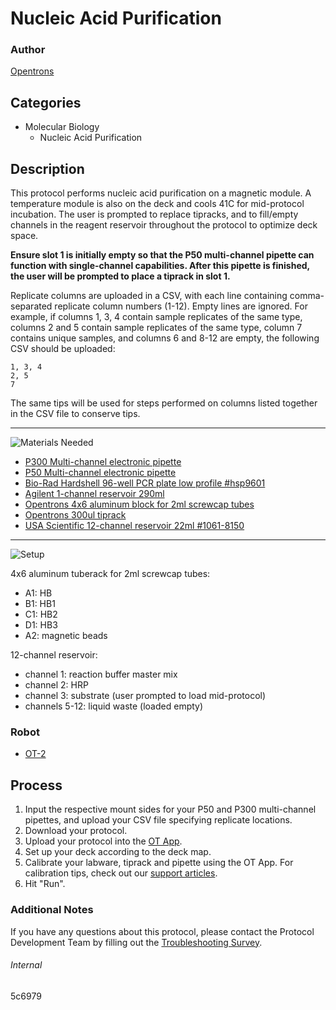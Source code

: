 # Nucleic Acid Purification

### Author
[Opentrons](https://opentrons.com/)

## Categories
* Molecular Biology
	* Nucleic Acid Purification


## Description
This protocol performs nucleic acid purification on a magnetic module. A temperature module is also on the deck and cools 41C for mid-protocol incubation. The user is prompted to replace tipracks, and to fill/empty channels in the reagent reservoir throughout the protocol to optimize deck space.

**Ensure slot 1 is initially empty so that the P50 multi-channel pipette can function with single-channel capabilities. After this pipette is finished, the user will be prompted to place a tiprack in slot 1.**

Replicate columns are uploaded in a CSV, with each line containing comma-separated replicate column numbers (1-12).  Empty lines are ignored. For example, if columns 1, 3, 4 contain sample replicates of the same type, columns 2 and 5 contain sample replicates of the same type, column 7 contains unique samples, and columns 6 and 8-12 are empty, the following CSV should be uploaded:

```
1, 3, 4
2, 5
7
```

The same tips will be used for steps performed on columns listed together in the CSV file to conserve tips.

---
![Materials Needed](https://s3.amazonaws.com/opentrons-protocol-library-website/custom-README-images/001-General+Headings/materials.png)

* [P300 Multi-channel electronic pipette](https://shop.opentrons.com/collections/ot-2-pipettes/products/8-channel-electronic-pipette?variant=5984202489885)
* [P50 Multi-channel electronic pipette](https://shop.opentrons.com/collections/ot-2-pipettes/products/8-channel-electronic-pipette?variant=5984202489885)
* [Bio-Rad Hardshell 96-well PCR plate low profile #hsp9601](https://www.bio-rad.com/en-us/sku/hsp9601-hard-shell-96-well-pcr-plates-low-profile-thin-wall-skirted-white-clear?ID=hsp9601)
* [Agilent 1-channel reservoir 290ml](https://www.agilent.com/store/en_US/Prod-201252-100/201252-100)
* [Opentrons 4x6 aluminum block for 2ml screwcap tubes](https://shop.opentrons.com/collections/hardware-modules/products/aluminum-block-set)
* [Opentrons 300ul tiprack](https://shop.opentrons.com/collections/opentrons-tips/products/opentrons-300ul-tips)
* [USA Scientific 12-channel reservoir 22ml #1061-8150](https://www.usascientific.com/12-channel-automation-reservoir.aspx)

---
![Setup](https://s3.amazonaws.com/opentrons-protocol-library-website/custom-README-images/001-General+Headings/Setup.png)

4x6 aluminum tuberack for 2ml screwcap tubes:
* A1: HB
* B1: HB1
* C1: HB2
* D1: HB3
* A2: magnetic beads

12-channel reservoir:
* channel 1: reaction buffer master mix
* channel 2: HRP
* channel 3: substrate (user prompted to load mid-protocol)
* channels 5-12: liquid waste (loaded empty)

### Robot
* [OT-2](https://opentrons.com/ot-2)

## Process
1. Input the respective mount sides for your P50 and P300 multi-channel pipettes, and upload your CSV file specifying replicate locations.
2. Download your protocol.
3. Upload your protocol into the [OT App](https://opentrons.com/ot-app).
4. Set up your deck according to the deck map.
5. Calibrate your labware, tiprack and pipette using the OT App. For calibration tips, check out our [support articles](https://support.opentrons.com/en/collections/1559720-guide-for-getting-started-with-the-ot-2).
6. Hit "Run".

### Additional Notes
If you have any questions about this protocol, please contact the Protocol Development Team by filling out the [Troubleshooting Survey](https://protocol-troubleshooting.paperform.co/).

###### Internal
5c6979
